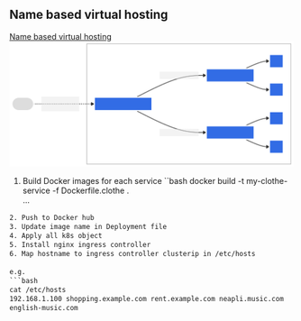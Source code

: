 ## Name based virtual hosting

[Name based virtual hosting](https://kubernetes.io/docs/concepts/services-networking/ingress/#name-based-virtual-hosting)
![image](../../images/ingressNameBased.svg)


1. Build Docker images for each service
``bash
docker build -t my-clothe-service -f Dockerfile.clothe .   
...
```
2. Push to Docker hub
3. Update image name in Deployment file
4. Apply all k8s object
5. Install nginx ingress controller
6. Map hostname to ingress controller clusterip in /etc/hosts

e.g.
```bash
cat /etc/hosts
192.168.1.100 shopping.example.com rent.example.com neapli.music.com english-music.com

```